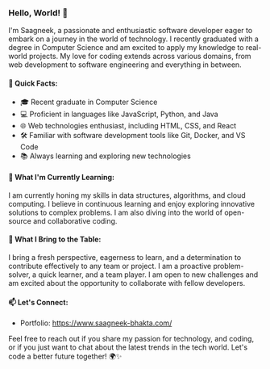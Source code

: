 ### Hello, World! 👋

I'm Saagneek, a passionate and enthusiastic software developer eager to embark on a journey in the world of technology. I recently graduated with a degree in Computer Science and am excited to apply my knowledge to real-world projects. My love for coding extends across various domains, from web development to software engineering and everything in between.

#### 🚀 Quick Facts:
- 🎓 Recent graduate in Computer Science
- 💻 Proficient in languages like JavaScript, Python, and Java
- 🌐 Web technologies enthusiast, including HTML, CSS, and React
- 🛠️ Familiar with software development tools like Git, Docker, and VS Code
- 📚 Always learning and exploring new technologies

#### 🌱 What I'm Currently Learning:
I am currently honing my skills in data structures, algorithms, and cloud computing. I believe in continuous learning and enjoy exploring innovative solutions to complex problems. I am also diving into the world of open-source and collaborative coding.

#### 🌟 What I Bring to the Table:
I bring a fresh perspective, eagerness to learn, and a determination to contribute effectively to any team or project. I am a proactive problem-solver, a quick learner, and a team player. I am open to new challenges and am excited about the opportunity to collaborate with fellow developers.

#### 📫 Let's Connect:
- Portfolio: https://www.saagneek-bhakta.com/

Feel free to reach out if you share my passion for technology, and coding, or if you just want to chat about the latest trends in the tech world. Let's code a better future together! 🌍✨
